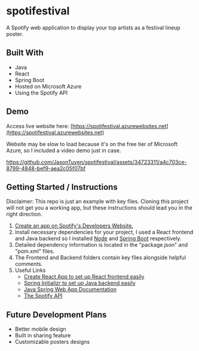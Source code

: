 # spotifestival

A Spotify web application to display your top artists as a festival lineup poster.

## Built With
* Java
* React
* Spring Boot
* Hosted on Microsoft Azure
* Using the Spotify API

## Demo
Access live website here: [https://spotifestival.azurewebsites.net](https://spotifestival.azurewebsites.net)


Website may be slow to load because it's on the free tier of Microsoft Azure, so I included a video demo just in case.


https://github.com/JasonTuyen/spotifestival/assets/34723311/a4c703ce-8799-4848-bef9-aea2c05f07bf

## Getting Started / Instructions
Disclaimer: This repo is just an example with key files. Cloning this project will not get you a working app, but these instructions should lead you in the right direction.
1. [Create an app on Spotify's Developers Website.](https://developer.spotify.com/dashboard/)
2. Install necessary dependencies for your project, I used a React frontend and Java backend so I installed [Node](https://docs.npmjs.com/downloading-and-installing-node-js-and-npm) and [Spring Boot](https://spring.io/guides/gs/spring-boot/) respectively.
3. Detailed dependency information is located in the "package.json" and "pom.xml" files.
4. The Frontend and Backend folders contain key files alongside helpful comments.
5. Useful Links
   * [Create React App to set up React frontend easily](https://create-react-app.dev/docs/getting-started/)
   * [Spring Initializr to set up Java backend easily](https://start.spring.io/)
   * [Java Spring Web App Documentation](https://docs.spring.io/spring-boot/docs/current/reference/html/web.html)
   * [The Spotify API](https://developer.spotify.com/documentation/web-api/quick-start/)

## Future Development Plans
* Better mobile design
* Built in sharing feature
* Customizable posters designs
